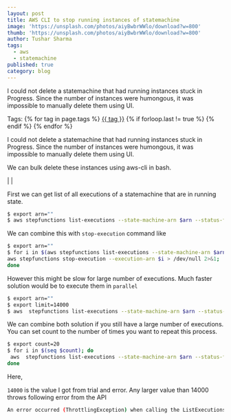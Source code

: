 ```yaml
---
layout: post
title: AWS CLI to stop running instances of statemachine
image: 'https://unsplash.com/photos/aiyBwbrWWlo/download?w=800'
thumb: 'https://unsplash.com/photos/aiyBwbrWWlo/download?w=800'
author: Tushar Sharma
tags:
  - aws
  - statemachine
published: true
category: blog
---
```


I could not delete a statemachine that had running instances stuck in Progress. Since the number of instances were humongous, it was impossible to manually delete them using UI.<!-- truncate_here -->
<p>Tags: {% for tag in page.tags %} <a class="mytag" href="/tag/{{ tag }}" title="View posts tagged with &quot;{{ tag }}&quot;">{{ tag }}</a>  {% if forloop.last != true %} {% endif %} {% endfor %} </p>

I could not delete a statemachine that had running instances stuck in Progress. Since the number of instances were humongous, it was impossible to manually delete them using UI. 

We can bulk delete these instances using aws-cli in bash.

| <img align="center"  loading="lazy" src="{{ root_url }}/img/sfn1.jpg" alt="" />|

First we can get list of all executions of a statemachine that are in running state.

```bash
$ export arn=""
$ aws stepfunctions list-executions --state-machine-arn $arn --status-filter RUNNING --query "executions[*].{executionArn:executionArn}" --output text)
```

We can combine this with `stop-execution` command like

```bash
$ export arn=""
$ for i in $(aws stepfunctions list-executions --state-machine-arn $arn --status-filter RUNNING --query "executions[*].{executionArn:executionArn}" --output text); do
aws stepfunctions stop-execution --execution-arn $i > /dev/null 2>&1;
done
```

However this might be slow for large number of executions. Much faster solution would be to execute them in `parallel`

```bash
$ export arn=""
$ export limit=14000
$ aws  stepfunctions list-executions --state-machine-arn $arn --status-filter RUNNING  --max-items 10000 | grep executionArn | awk '{print $2}' | sed -e 's/\"//g' | sed -e 's/,//g' | xargs -L 1 -n 1 -P 10 aws stepfunctions stop-execution --execution-arn >/dev/null 2>&1
```

We can combine both solution if you still have a large number of executions. You can set count to the number of times you want to repeat this process.

```bash
$ export count=20
$ for i in $(seq $count); do 
 aws  stepfunctions list-executions --state-machine-arn $arn --status-filter RUNNING  --max-items 10000 | grep executionArn | awk '{print $2}' | sed -e 's/\"//g' | sed -e 's/,//g' | xargs -L 1 -n 1 -P 10 aws stepfunctions stop-execution --execution-arn >/dev/null 2>&1
done
```

Here,

`14000` is the value I got from trial and error. Any larger value than 14000 throws following error from the API

```bash
An error occurred (ThrottlingException) when calling the ListExecutions operation

```
